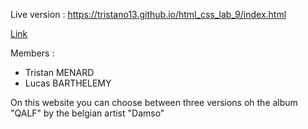 
Live version : https://tristano13.github.io/html_css_lab_9/index.html

[Link](https://tristano13.github.io/html_css_lab_9/index.html)

Members : 
- Tristan MENARD
- Lucas BARTHELEMY

On this website you can choose between three versions oh the album "QALF" by the belgian artist "Damso"
